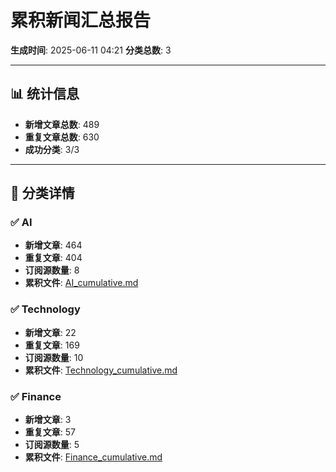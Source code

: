 # 累积新闻汇总报告

**生成时间**: 2025-06-11 04:21
**分类总数**: 3

---

## 📊 统计信息

- **新增文章总数**: 489
- **重复文章总数**: 630
- **成功分类**: 3/3

---

## 📂 分类详情

### ✅ AI
- **新增文章**: 464
- **重复文章**: 404
- **订阅源数量**: 8
- **累积文件**: [AI_cumulative.md](./AI_cumulative.md)

### ✅ Technology
- **新增文章**: 22
- **重复文章**: 169
- **订阅源数量**: 10
- **累积文件**: [Technology_cumulative.md](./Technology_cumulative.md)

### ✅ Finance
- **新增文章**: 3
- **重复文章**: 57
- **订阅源数量**: 5
- **累积文件**: [Finance_cumulative.md](./Finance_cumulative.md)
